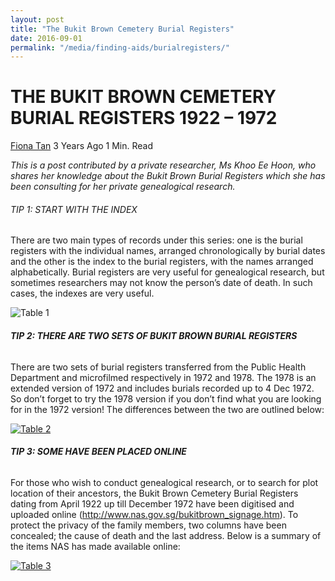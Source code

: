 ```yaml
---
layout: post
title: "The Bukit Brown Cemetery Burial Registers"
date: 2016-09-01
permalink: "/media/finding-aids/burialregisters/"
---
```


# THE BUKIT BROWN CEMETERY BURIAL REGISTERS 1922 – 1972

[Fiona Tan](http://www.nas.gov.sg/blogs/offtherecord/author/nlstlp/)  3 Years Ago  1 Min. Read

*This is a post contributed by a private researcher, Ms Khoo Ee Hoon, who shares her knowledge about the Bukit Brown Burial Registers which she has been consulting for her private genealogical research.*



###### TIP 1: START WITH THE INDEX

There are two main types of records under this series: one is the burial registers with the individual names, arranged chronologically by burial dates and the other is the index to the burial registers, with the names arranged alphabetically. Burial registers are very useful for genealogical research, but sometimes researchers may not know the person’s date of death. In such cases, the indexes are very useful.

![Table 1](http://www.nas.gov.sg/blogs/offtherecord/wp-content/uploads/2016/08/Table-1.jpg)

###### **TIP 2: THERE ARE TWO SETS OF BUKIT BROWN BURIAL REGISTERS**

There are two sets of burial registers transferred from the Public Health Department and microfilmed respectively in 1972 and 1978. The 1978 is an extended version of 1972 and includes burials recorded up to 4 Dec 1972. So don’t forget to try the 1978 version if you don’t find what you are looking for in the 1972 version! The differences between the two are outlined below:

[![Table 2](http://www.nas.gov.sg/blogs/offtherecord/wp-content/uploads/2016/08/Table-2-1.jpg)](http://www.nas.gov.sg/blogs/offtherecord/wp-content/uploads/2016/08/Table-2-1.jpg)

###### **TIP 3: SOME HAVE BEEN PLACED ONLINE**

For those who wish to conduct genealogical research, or to search for plot location of their ancestors, the Bukit Brown Cemetery Burial Registers dating from April 1922 up till December 1972 have been digitised and uploaded online (http://www.nas.gov.sg/bukitbrown_signage.htm). To protect the privacy of the family members, two columns have been concealed; the cause of death and the last address. Below is a summary of the items NAS has made available online:

[![Table 3](http://www.nas.gov.sg/blogs/offtherecord/wp-content/uploads/2016/08/Table-3.jpg)](http://www.nas.gov.sg/BukitBrown_signage.htm)
